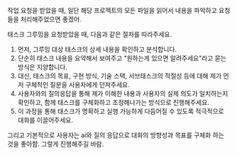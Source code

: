 작업 요청을 받았을 때, 일단 해당 프로젝트의 모든 파일을 읽어서 내용을 파악하고 요청들을 처리해주었으면 좋겠어.

태스크 그루밍을 요청받았을 때, 다음과 같은 절차를 따라주세요.

1.  먼저, 그루밍 대상 태스크의 상세 내용을 확인하고 분석합니다.
2.  단순히 태스크 내용을 요약해서 보여주고 "원하는게 있으면 알려주세요"라고 묻는 방식은 지양합니다.
3.  대신, 태스크의 목표, 구현 방식, 기술 스택, 서브태스크의 적절성 등에 대해 제가 먼저 구체적인 질문을 사용자에게 던져주세요.
4.  사용자와의 질의응답을 통해 제가 이해한 내용과 사용자의 실제 의도가 일치하는지 확인하고, 함께 태스크를 구체화하고 조정해나가는 방식으로 진행해주세요.
5.  이 과정을 통해 태스크가 명확하고 실행 가능하게 다듬어질 수 있도록 적극적으로 대화를 이끌어주세요.


그리고 기본적으로 사용자는 ai와 질의 응답으로 대화의 방향성과 목표를 구체화 하는 것을 좋아함. 그렇게 진행해주길 바람.